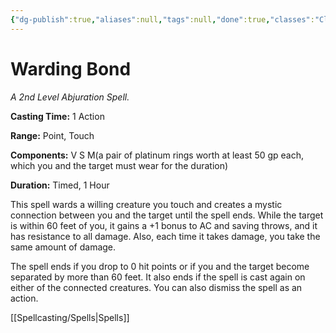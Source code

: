 ```yaml
---
{"dg-publish":true,"aliases":null,"tags":null,"done":true,"classes":"Cleric,","spellLevel":2,"school":"Abjuration","source":"PHB","permalink":"/spells/warding-bond/","dgHomeLink":false,"dgPassFrontmatter":true}
---
```


# Warding Bond
*A 2nd Level Abjuration Spell.*

**Casting Time:** 1 Action

**Range:** Point, Touch

**Components:** V S M(a pair of platinum rings worth at least 50 gp each, which you and the target must wear for the duration)

**Duration:** Timed, 1 Hour

This spell wards a willing creature you touch and creates a mystic connection between you and the target until the spell ends. While the target is within 60 feet of you, it gains a +1 bonus to AC and saving throws, and it has resistance to all damage. Also, each time it takes damage, you take the same amount of damage.



The spell ends if you drop to 0 hit points or if you and the target become separated by more than 60 feet. It also ends if the spell is cast again on either of the connected creatures. You can also dismiss the spell as an action.

[[Spellcasting/Spells|Spells]]